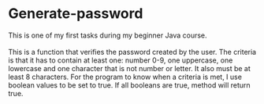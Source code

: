 # Generate-password

This is one of my first tasks during my beginner Java course. <br>
<br>
This is a function that verifies the password created by the user. The criteria is that it has to contain at least one:
     number 0-9, one uppercase, one lowercase and one character that is not number or letter. It also must be at least 8 characters.
     For the program to know when a criteria is met, I use boolean values to be set to true.
     If all booleans are true, method will return true.
